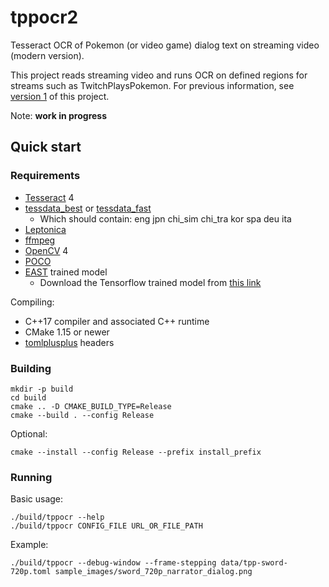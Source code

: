 # tppocr2

Tesseract OCR of Pokemon (or video game) dialog text on streaming video (modern version).

This project reads streaming video and runs OCR on defined regions for streams such as TwitchPlaysPokemon. For previous
information, see [version 1](https://github.com/chfoo/tppocr) of this project.

Note: **work in progress**

## Quick start

### Requirements

* [Tesseract](https://github.com/tesseract-ocr/tesseract) 4
* [tessdata_best](https://github.com/tesseract-ocr/tessdata_best) or [tessdata_fast](https://github.com/tesseract-ocr/tessdata_fast)
  * Which should contain: eng jpn chi_sim chi_tra kor spa deu ita
* [Leptonica](http://www.leptonica.org/)
* [ffmpeg](https://ffmpeg.org/download.html)
* [OpenCV](https://docs.opencv.org/master/df/d65/tutorial_table_of_content_introduction.html) 4
* [POCO](https://pocoproject.org/)
* [EAST](https://github.com/argman/EAST) trained model
  * Download the Tensorflow trained model from [this link](https://www.dropbox.com/s/r2ingd0l3zt8hxs/frozen_east_text_detection.tar.gz?dl=1)

Compiling:

* C++17 compiler and associated C++ runtime
* CMake 1.15 or newer
* [tomlplusplus](https://marzer.github.io/tomlplusplus/) headers

### Building

    mkdir -p build
    cd build
    cmake .. -D CMAKE_BUILD_TYPE=Release
    cmake --build . --config Release

Optional:

    cmake --install --config Release --prefix install_prefix

### Running

Basic usage:

    ./build/tppocr --help
    ./build/tppocr CONFIG_FILE URL_OR_FILE_PATH

Example:

    ./build/tppocr --debug-window --frame-stepping data/tpp-sword-720p.toml sample_images/sword_720p_narrator_dialog.png
